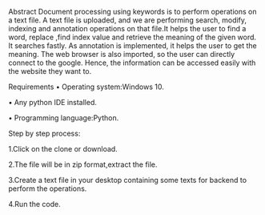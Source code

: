 Abstract
  Document processing using keywords is to perform operations on a text file. A text file is uploaded, and we are performing search, modify, indexing and annotation operations on that file.It helps the user to find a word, replace ,find index value and retrieve the meaning of  the given word. It searches fastly. As annotation is implemented, it helps the user to get the meaning. The web browser is also imported, so the user can directly connect to the google. Hence, the information can be accessed easily with the website they want to.

Requirements
•	Operating system:Windows 10.

•	Any python IDE installed.

• Programming language:Python.

Step by step process:

1.Click on the clone or download.

2.The file will be in zip format,extract the file.

3.Create a text file in your desktop containing some texts for backend to perform the operations.

4.Run the code.

